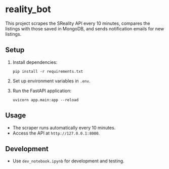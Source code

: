 # reality_bot

This project scrapes the SReality API every 10 minutes, compares the listings with those saved in MongoDB, and sends notification emails for new listings.

## Setup

1. Install dependencies:
    ```
    pip install -r requirements.txt
    ```

2. Set up environment variables in `.env`.

3. Run the FastAPI application:
    ```
    uvicorn app.main:app --reload
    ```

## Usage

- The scraper runs automatically every 10 minutes.
- Access the API at `http://127.0.0.1:8000`.

## Development

- Use `dev_notebook.ipynb` for development and testing.

